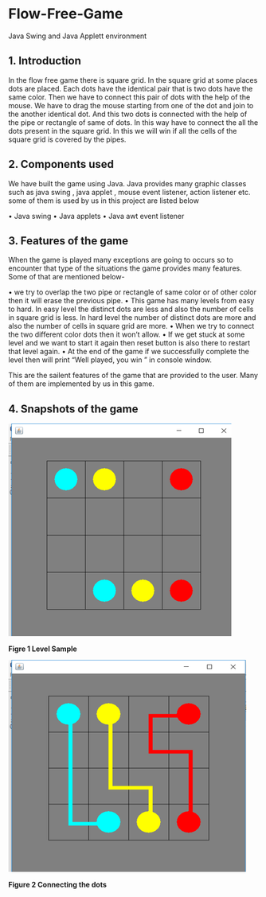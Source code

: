 # Flow-Free-Game
Java Swing and Java Applett environment

## 1. Introduction

In the flow free game there is  square grid. In the square grid at some places dots are placed. Each dots have the identical pair that is two dots have the same color. Then we have to connect this pair of dots with the help of the mouse. We have to drag the mouse starting from one of the dot and join to the another identical dot. And this two dots is connected with the help of the pipe or rectangle of same of dots.  In this way have to connect the all the dots present in the square grid. In this we will win if all the cells of the square grid is covered by the pipes.

## 2. Components used
We have built the game using  Java. Java provides many graphic classes such as java swing , java applet , mouse event listener, action listener etc. some of them is used by us in this project are listed below

•	Java swing
•	Java applets
•	Java awt event listener


## 3. Features of the game

When the game is played many exceptions are going to occurs so to encounter that type of the situations the game provides many features.
Some of that are mentioned below-

•	we try to overlap the two pipe or rectangle of same color or of other color then it will erase the previous pipe. 
•	This game has many levels from easy to hard. In easy level the distinct dots are less and also the number of cells in square grid is less. In hard level the number of distinct dots are more and also the number of cells in square grid are more.
•	When we try to connect the two different color dots then it won’t allow.
•	If we get stuck at some level and we want to start it again then reset button is also there to restart that level again.
•	At the end of the game if we successfully complete the level then will print “Well played, you win ” in console window.


This are the sailent features of the game that are provided to the user. Many of them are implemented by us in this game.

## 4. Snapshots of the game

![Image not loaded!](/snap1.png)

**Figre 1 Level Sample**


![Image not loaded!](/snap2.png)

**Figure 2 Connecting the dots**







    
